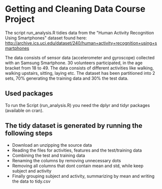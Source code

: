 # Getting and Cleaning Data Course Project
The script run_analysis.R tidies data from the "Human Activity Recognition Using Smartphones" dataset found here: http://archive.ics.uci.edu/dataset/240/human+activity+recognition+using+smartphones

The data consists of sensor data (accelerometer and gyroscope) collected with an Samsung Smartphone.
30 volunteers participated, in the age bracket from 18 to 49. The data consists of different activities
like walking, walking upstairs, sitting, laying etc. The dataset has been partitioned into 2 sets, 70% generating the training data and 30% the test data.

## Used packages
To run the Script (run_analysis.R) you need the dplyr and tidyr packages (available on cran).

## The tidy dataset is generated by running the following steps
* Download an unzipping the source data
* Reading the files for activities, features and the test/training data
* Combining the test and training data
* Renaming the columns by removing unnecessary dots
* Removing all columns that dont contain mean and std, while keep subject and activity
* Finally grouping subject and activity, summarizing by mean and writing the data to tidy.csv
